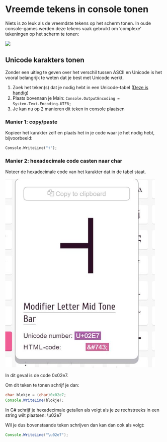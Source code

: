 ﻿# Vreemde tekens in console tonen

Niets is zo leuk als de vreemdste tekens op het scherm tonen. In oude console-games werden deze tekens vaak gebruikt om ‘complexe’ tekeningen op het scherm te tonen:

![](/assets/0intro_kerosenethunder_mockup.png)

## Unicode karakters tonen

Zonder een uitleg te geven over het verschil tussen ASCII en Unicode is het vooral belangrijk te weten dat je best met Unicode werkt.

1. Zoek het teken\(s\) dat je nodig hebt in een Unicode-tabel \([Deze is handig](https://unicode-table.com/en/)\)
2. Plaats bovenaan je Main: `Console.OutputEncoding = System.Text.Encoding.UTF8;`
3. Je kan nu op 2 manieren dit teken in console plaatsen

### Manier 1: copy/paste

Kopieer het karakter zelf en plaats het in je code waar je het nodig hebt, bijvoorbeeld:

```rust
Console.WriteLine("˧");
```

### Manier 2: hexadecimale code casten naar char

Noteer de hexadecimale code van het karakter dat in de tabel staat.

![](/assets/0_intro/letter.jpg)

In dit geval is de code 0x02e7.

Om dit teken te tonen schrijf je dan:

```java
char blokje = (char)0x02e7;
Console.WriteLine(blokje);
```

In C\# schrijf je hexadecimale getallen als volgt als je ze rechstreeks in een string wilt plaatsen: \u02e7

Wil je dus bovenstaande teken schrijven dan kan dan ook als volgt:

```java
Console.WriteLine("\u02e7");
```





